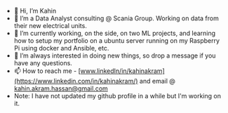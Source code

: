 - 👋 Hi, I’m Kahin
- 👀 I’m a Data Analyst consulting @ Scania Group. Working on data from their new electrical units. 
- 🌱 I’m currently working, on the side, on two ML projects, and learning how to setup my portfolio on a ubuntu server running on my Raspberry Pi using docker and Ansible, etc. 
- 💞️ I’m always interested in doing new things, so drop a message if you have any questions.
- 📫 How to reach me - [www.linkedIn/in/kahinakram](https://www.linkedin.com/in/kahinakram/) and email @ kahin.akram.hassan@gmail.com
- Note: I have not updated my github profile in a while but I'm working on it. 

<!---
KahinAkramHassan/KahinAkramHassan is a ✨ special ✨ repository because its `README.md` (this file) appears on your GitHub profile.
You can click the Preview link to take a look at your changes.
--->
